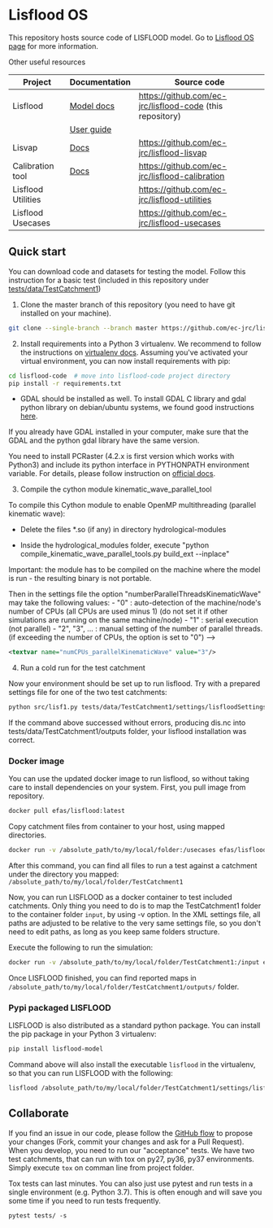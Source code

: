# Lisflood OS

This repository hosts source code of LISFLOOD model.
Go to [Lisflood OS page](https://ec-jrc.github.io/lisflood/) for more information.

Other useful resources

| **Project**         | **Documentation**                                         | **Source code**                                              |
| ------------------- | --------------------------------------------------------- | ------------------------------------------------------------ |
| Lisflood            | [Model docs](https://ec-jrc.github.io/lisflood-model/)    | https://github.com/ec-jrc/lisflood-code (this repository)    |
|                     | [User guide](https://ec-jrc.github.io/lisflood-code/)     |                                                              |
| Lisvap              | [Docs](https://ec-jrc.github.io/lisflood-lisvap/)         | https://github.com/ec-jrc/lisflood-lisvap                    |
| Calibration tool    | [Docs](https://ec-jrc.github.io/lisflood-calibration/)    | https://github.com/ec-jrc/lisflood-calibration               |
| Lisflood Utilities  |                                                           | https://github.com/ec-jrc/lisflood-utilities                 |
| Lisflood Usecases   |                                                           | https://github.com/ec-jrc/lisflood-usecases                  |


## Quick start

You can download code and datasets for testing the model.
Follow this instruction for a basic test (included in this repository under [tests/data/TestCatchment1](https://github.com/ec-jrc/lisflood-code/tree/master/tests/data/TestCatchment1))

1. Clone the master branch of this repository (you need to have git installed on your machine).

```bash
git clone --single-branch --branch master https://github.com/ec-jrc/lisflood-code.git
```

2. Install requirements into a Python 3 virtualenv. 
We recommend to follow the instructions on [virtualenv docs](https://virtualenv.pypa.io/en/latest/). 
Assuming you've activated your virtual environment, you can now install requirements with pip:

```bash
cd lisflood-code  # move into lisflood-code project directory
pip install -r requirements.txt
```

* GDAL should be installed as well. To install GDAL C library and gdal python library on debian/ubuntu systems, we found good instructions [here](https://mothergeo-py.readthedocs.io/en/latest/development/how-to/gdal-ubuntu-pkg.html).
 
If you already have GDAL installed in your computer, make sure that the GDAL and the python gdal library have the same version.


You need to install PCRaster (4.2.x is first version which works with Python3) and include its python interface in PYTHONPATH environment variable.
For details, please follow instruction on [official docs](http://pcraster.geo.uu.nl/getting-started/pcraster-on-linux/).

3. Compile the cython module kinematic_wave_parallel_tool

To compile this Cython module to enable OpenMP multithreading (parallel kinematic wave):

* Delete the files *.so (if any) in directory hydrological-modules  

* Inside the hydrological_modules folder, execute "python compile_kinematic_wave_parallel_tools.py build_ext --inplace"  

Important: the module has to be compiled on the machine where the model is run - the resulting binary is not portable.  

Then in the settings file the option "numberParallelThreadsKinematicWave" may take the following values:
    - "0"           : auto-detection of the machine/node's number of CPUs (all CPUs are used minus 1) (do not set it if other simulations are running on the same machine/node)
    - "1"           : serial execution (not parallel)
    - "2", "3", ... : manual setting of the number of parallel threads.
                      (if exceeding the number of CPUs, the option is set to "0") -->  
```xml
<textvar name="numCPUs_parallelKinematicWave" value="3"/>
```
4. Run a cold run for the test catchment

Now your environment should be set up to run lisflood. Try with a prepared settings file for one of the two test catchments:

```bash
python src/lisf1.py tests/data/TestCatchment1/settings/lisfloodSettings_cold_day_base.xml
```

If the command above successed without errors, producing dis.nc into tests/data/TestCatchment1/outputs folder, your lisflood installation was correct.

### Docker image


You can use the updated docker image to run lisflood, so without taking care to install dependencies on your system.
First, you pull image from repository.

```bash
docker pull efas/lisflood:latest
```

Copy catchment files from container to your host, using mapped directories.

```bash
docker run -v /absolute_path/to/my/local/folder:/usecases efas/lisflood:latest usecases
```

After this command, you can find all files to run a test against a catchment under the directory you mapped: `/absolute_path/to/my/local/folder/TestCatchment1`


Now, you can run LISFLOOD as a docker container to test included catchments. Only thing you need to do is to map the TestCatchment1 folder to the container folder `input`, by using -v option. 
In the XML settings file, all paths are adjusted to be relative to the very same settings file, so you don't need to edit paths, as long as you keep same folders structure.


Execute the following to run the simulation:

```bash
docker run -v /absolute_path/to/my/local/folder/TestCatchment1:/input efas/lisflood /input/settings/cold_day_base.xml
```

Once LISFLOOD finished, you can find reported maps in `/absolute_path/to/my/local/folder/TestCatchment1/outputs/` folder.

### Pypi packaged LISFLOOD

LISFLOOD is also distributed as a standard python package. You can install the pip package in your Python 3 virtualenv:

```bash
pip install lisflood-model
```

Command above will also install the executable `lisflood` in the virtualenv, so that you can run LISFLOOD with the following:

```bash
lisflood /absolute_path/to/my/local/folder/TestCatchment1/settings/lisfloodSettings_cold_day_base.xml
```

## Collaborate

If you find an issue in our code, please follow the [GitHub flow](https://guides.github.com/introduction/flow/) to propose your changes (Fork, commit your changes and ask for a Pull Request).
When you develop, you need to run our "acceptance" tests. We have two test catchments, that can run with tox on py27, py36, py37 environments.
Simply execute `tox` on comman line from project folder.

Tox tests can last minutes. You can also just use pytest and run tests in a single environment (e.g. Python 3.7).
This is often enough and will save you some time if you need to run tests frequently.
 
`pytest tests/ -s`
